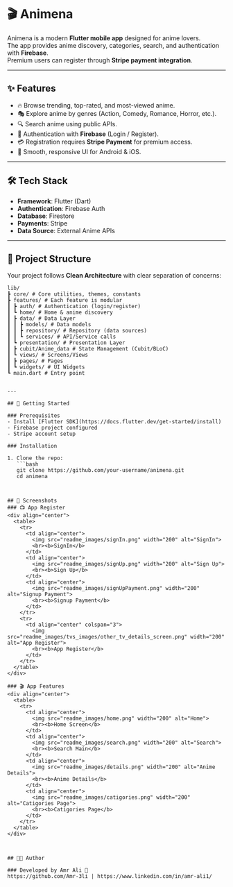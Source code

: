 # 🎬 Animena

Animena is a modern **Flutter mobile app** designed for anime lovers.  
The app provides anime discovery, categories, search, and authentication with **Firebase**.  
Premium users can register through **Stripe payment integration**.  

---

## ✨ Features

- 🔥 Browse trending, top-rated, and most-viewed anime.  
- 🎭 Explore anime by genres (Action, Comedy, Romance, Horror, etc.).  
- 🔍 Search anime using public APIs.  
- 👤 Authentication with **Firebase** (Login / Register).  
- 💳 Registration requires **Stripe Payment** for premium access.  
- 📱 Smooth, responsive UI for Android & iOS.  

---

## 🛠️ Tech Stack

- **Framework**: Flutter (Dart)  
- **Authentication**: Firebase Auth  
- **Database**: Firestore  
- **Payments**: Stripe  
- **Data Source**: External Anime APIs  

---

## 📂 Project Structure

Your project follows **Clean Architecture** with clear separation of concerns:
```
lib/
┣ core/ # Core utilities, themes, constants
┣ features/ # Each feature is modular
┃ ┣ auth/ # Authentication (login/register)
┃ ┗ home/ # Home & anime discovery
┃ ┣ data/ # Data Layer
┃ ┃ ┣ models/ # Data models
┃ ┃ ┣ repository/ # Repository (data sources)
┃ ┃ ┗ services/ # API/Service calls
┃ ┗ presentation/ # Presentation Layer
┃ ┣ cubit/Anime_data # State Management (Cubit/BLoC)
┃ ┗ views/ # Screens/Views
┃ ┣ pages/ # Pages
┃ ┗ widgets/ # UI Widgets
┗ main.dart # Entry point


---

## 🚀 Getting Started

### Prerequisites
- Install [Flutter SDK](https://docs.flutter.dev/get-started/install)  
- Firebase project configured  
- Stripe account setup  

### Installation

1. Clone the repo:
   ```bash
   git clone https://github.com/your-username/animena.git
   cd animena



## 📸 Screenshots
### 📺 App Register
<div align="center">
  <table>
    <tr>
      <td align="center">
        <img src="readme_images/signIn.png" width="200" alt="SignIn">
        <br><b>SignIn</b>
      </td>
      <td align="center">
        <img src="readme_images/signUp.png" width="200" alt="Sign Up">
        <br><b>Sign Up</b>
      </td>
      <td align="center">
        <img src="readme_images/signUpPayment.png" width="200" alt="Signup Payment">
        <br><b>Signup Payment</b>
      </td>     
    </tr>
    <tr>
      <td align="center" colspan="3">
        <img src="readme_images/tvs_images/other_tv_details_screen.png" width="200" alt="App Register">
        <br><b>App Register</b>
      </td>
    </tr>
  </table>
</div>

### 🎬 App Features   
<div align="center">
  <table>
    <tr>
      <td align="center">
        <img src="readme_images/home.png" width="200" alt="Home">
        <br><b>Home Screen</b>
      </td>
      <td align="center">
        <img src="readme_images/search.png" width="200" alt="Search">
        <br><b>Search Main</b>
      </td>
      <td align="center">
        <img src="readme_images/details.png" width="200" alt="Anime Details">
        <br><b>Anime Details</b>
      </td>
      <td align="center">
        <img src="readme_images/catigories.png" width="200" alt="Catigories Page">
        <br><b>Catigories Page</b>
      </td>
    </tr>
  </table>
</div>



## 👨‍💻 Author

### Developed by Amr Ali 🚀
https://github.com/Amr-3li | https://www.linkedin.com/in/amr-ali1/

